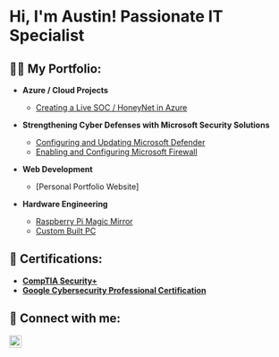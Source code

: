 <h1>Hi, I'm Austin! Passionate IT Specialist </h1>

<h2>👨‍💻 My Portfolio:</h2>

- <b>Azure / Cloud Projects</b>
  - [Creating a Live SOC / HoneyNet in Azure](https://github.com/portfolioAustinT/Azure-SOC)
    
- <b>Strengthening Cyber Defenses with Microsoft Security Solutions</b>
  - [Configuring and Updating Microsoft Defender](https://github.com/portfolioAustinT/Configuring-and-Updating-Microsoft-Defender)
  - [Enabling and Configuring Microsoft Firewall](https://github.com/portfolioAustinT/Enabling-and-Configuring-Microsoft-Firewall)

- <b>Web Development</b>
  - [Personal Portfolio Website]

- <b>Hardware Engineering</b>
  - [Raspberry Pi Magic Mirror](https://github.com/portfolioAustinT/portfolioAustinT-Raspberry-Pi-Magic-Mirror)
  - [Custom Built PC](https://github.com/portfolioAustinT/CustomBuiltPC)


<h2> 🏅 Certifications: </h2>

- <b>[CompTIA Security+](https://www.credly.com/badges/b10fd543-27c5-4bfb-997c-43c4b0ef416b/linked_in_profile)</b>
- <b>[Google Cybersecurity Professional Certification](https://www.credly.com/badges/c925af0f-9943-4fa4-aa21-879a46cf6d3d/linked_in?t=s0b0nv)</b>
    
<h2> 🤳 Connect with me:</h2>

[<img align="left" alt="Austin Tham | LinkedIn" width="22px" src="https://cdn.jsdelivr.net/npm/simple-icons@v3/icons/linkedin.svg" />][linkedin]

[linkedin]: www.linkedin.com/in/austin-tham-702176192
